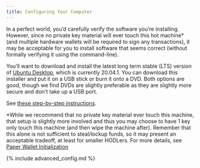 ```yaml
---
title: Configuring Your Computer
---
```


In a perfect world, you’d carefully verify the software you’re installing.
However, since no private key material will ever touch this hot machine\* (and multiple hardware wallets will be required to sign any transactions), it may be acceptable for you to install software that seems correct (without formally verifying it using the command-line).

You’ll want to download and install the latest long term stable (LTS) version of [Ubuntu Desktop](https://ubuntu.com/download/desktop), which is currently 20.04.1.
You can download this installer and put it on a USB stick or burn it onto a DVD.
Both options are good, though we find DVDs are slightly preferable as they are slightly more secure and don’t take up a USB port.

See [these step-by-step instructions](https://ubuntu.com/tutorials/install-ubuntu-desktop).


\*While we recommend that no private key material ever touch this machine, that setup is slightly more involved and thus you may choose to have 1 key only touch this machine (and then wipe the machine after).
Remember that this alone is not sufficient to steal/lockup funds, so it may present an acceptable tradeoff, at least for smaller HODLers.
For more details, see [Paper Wallet Initialization](/initialize-paper-wallet)


{% include advanced_config.md %}
